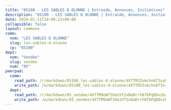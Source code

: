 ```yaml
---
title: "85100 - LES SABLES D OLONNE | Entraide, Annonces, Initiatives"
description: "85100 - LES SABLES D OLONNE | Entraide, Annonces, Initiatives"
date: 2020-01-11T14:09:21+09:00
collapsible: false
layout: commune
comm:
  nom: "LES SABLES D OLONNE"
  slug: les-sables-d-olonne
  cp: "85100"
dept:
  nom: "Vendée"
  slug: vendee
  num: "85"
peerpad:
  comm:
    read_path: /r/markdown/85100_les-sables-d-olonne/4XTTM3Zvmchn6T3syH8qFiVXRJaSYEkaPxpxT5iF45U16UFpw
    write_path: /w/markdown/85100_les-sables-d-olonne/4XTTM3Zvmchn6T3syH8qFiVXRJaSYEkaPxpxT5iF45U16UFpw-K3TgTiBkS1Af9x5q9kahmnsA1rz9dg44zio1C7KQB7s3J6Rv1FzY9X7V8QM8WERtgkGXvJkwses77cC1X8h8V1Jwv51jGWptgSyFY2sdysTUzn2dxRnF4ZS8kmyQhbJcz57iEshm
  dept:
    read_path: /r/markdown/85_vendee/4XTTM9oWT3UezVT2xNaDrrh876PqDDvzbaovSPP6P6ha63Ezk
    write_path: /w/markdown/85_vendee/4XTTM9oWT3UezVT2xNaDrrh876PqDDvzbaovSPP6P6ha63Ezk-K3TgTz4T2Ao5CxcmNgKRpi6DXEbSZWgvvZNdT7V4KiJycR1vvtGLxg5iYYYKajishdNzKNazAywn7vjwqtQs859ALiENaqFJQsULDwd4rYqVPy8n3JbNCeuPxinCnetCgcSuCcyv
---
```


